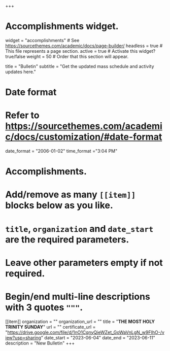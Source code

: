 +++
# Accomplishments widget.
widget = "accomplishments"  # See https://sourcethemes.com/academic/docs/page-builder/
headless = true  # This file represents a page section.
active = true  # Activate this widget? true/false
weight = 50  # Order that this section will appear.

title = "Bulletin"
subtitle = "Get the updated mass schedule and activity updates here."

# Date format
#   Refer to https://sourcethemes.com/academic/docs/customization/#date-format
date_format = "2006-01-02"
time_format ="3:04 PM"

# Accomplishments.
#   Add/remove as many `[[item]]` blocks below as you like.
#   `title`, `organization` and `date_start` are the required parameters.
#   Leave other parameters empty if not required.
#   Begin/end multi-line descriptions with 3 quotes `"""`.


[[item]]
  organization = ""
  organization_url = ""
  title = "**THE MOST HOLY TRINITY SUNDAY**"
  url = ""
  certificate_url = "https://drive.google.com/file/d/1nO1CqnyQieWZet_GoWaVnLgN_w9FIhO-/view?usp=sharing"
  date_start = "2023-06-04"
  date_end = "2023-06-11"
  description = "New Bulletin"
+++

